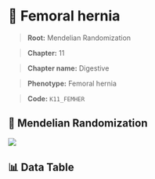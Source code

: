# 🧪 Femoral hernia

> **Root:** Mendelian Randomization

> **Chapter:** 11  

> **Chapter name:** Digestive

> **Phenotype:** Femoral hernia  

> **Code:** `K11_FEMHER`

## 🧬 Mendelian Randomization  

<img src="/MR/Figures/Forward/K11_FEMHER.png"/>

## 📊 Data Table

<CsvTableMRF src="/public/MR/Data/Forward/K11_FEMHER.csv"/>
